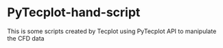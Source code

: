# PyTecplot-hand-script
This is some scripts created by Tecplot using PyTecplot API to manipulate the CFD data
